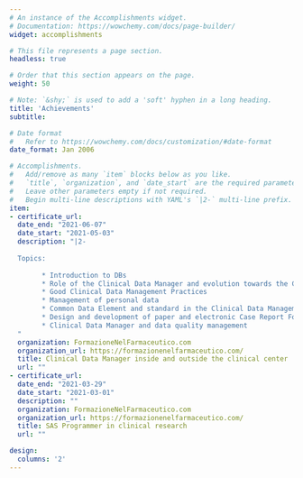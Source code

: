 ```yaml
---
# An instance of the Accomplishments widget.
# Documentation: https://wowchemy.com/docs/page-builder/
widget: accomplishments

# This file represents a page section.
headless: true

# Order that this section appears on the page.
weight: 50

# Note: `&shy;` is used to add a 'soft' hyphen in a long heading.
title: 'Achievements'
subtitle:

# Date format
#   Refer to https://wowchemy.com/docs/customization/#date-format
date_format: Jan 2006

# Accomplishments.
#   Add/remove as many `item` blocks below as you like.
#   `title`, `organization`, and `date_start` are the required parameters.
#   Leave other parameters empty if not required.
#   Begin multi-line descriptions with YAML's `|2-` multi-line prefix.
item:
- certificate_url: 
  date_end: "2021-06-07"
  date_start: "2021-05-03"
  description: "|2-
  
  Topics:
        
        * Introduction to DBs
        * Role of the Clinical Data Manager and evolution towards the Clinical Data Scientist
        * Good Clinical Data Management Practices
        * Management of personal data
        * Common Data Element and standard in the Clinical Data Management
        * Design and development of paper and electronic Case Report Forms
        * Clinical Data Manager and data quality management
  "
  organization: FormazioneNelFarmaceutico.com
  organization_url: https://formazionenelfarmaceutico.com/
  title: Clinical Data Manager inside and outside the clinical center
  url: ""
- certificate_url:
  date_end: "2021-03-29"
  date_start: "2021-03-01"
  description: ""
  organization: FormazioneNelFarmaceutico.com
  organization_url: https://formazionenelfarmaceutico.com/
  title: SAS Programmer in clinical research
  url: ""

design:
  columns: '2' 
---
```


